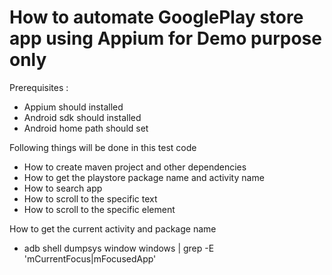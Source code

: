 # How to automate GooglePlay store app using Appium for Demo purpose only

Prerequisites :
 - Appium should installed
 - Android sdk should installed
 - Android home path should set

Following things will be done in this test code

- How to create maven project and other dependencies
- How to get the playstore package name and activity name
- How to search app
- How to scroll to the specific text
- How to scroll to the specific element

How to get the current activity and package name

- adb shell dumpsys window windows | grep -E 'mCurrentFocus|mFocusedApp'
